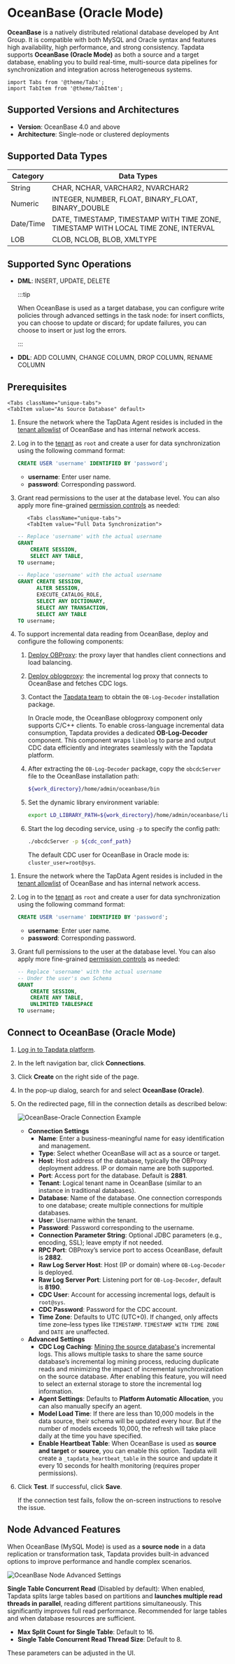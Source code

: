# OceanBase (Oracle Mode)

**OceanBase** is a natively distributed relational database developed by Ant Group. It is compatible with both MySQL and Oracle syntax and features high availability, high performance, and strong consistency. Tapdata supports **OceanBase (Oracle Mode)** as both a source and a target database, enabling you to build real-time, multi-source data pipelines for synchronization and integration across heterogeneous systems.

```mdx-code-block
import Tabs from '@theme/Tabs';
import TabItem from '@theme/TabItem';
```

## Supported Versions and Architectures

- **Version**: OceanBase 4.0 and above
- **Architecture**: Single-node or clustered deployments

## Supported Data Types

| Category  | Data Types                                                   |
| --------- | ------------------------------------------------------------ |
| String    | CHAR, NCHAR, VARCHAR2, NVARCHAR2                             |
| Numeric   | INTEGER, NUMBER, FLOAT, BINARY_FLOAT, BINARY_DOUBLE          |
| Date/Time | DATE, TIMESTAMP, TIMESTAMP WITH TIME ZONE, TIMESTAMP WITH LOCAL TIME ZONE, INTERVAL |
| LOB       | CLOB, NCLOB, BLOB, XMLTYPE                                   |

## Supported Sync Operations

- **DML**: INSERT, UPDATE, DELETE

  :::tip

  When OceanBase is used as a target database, you can configure write policies through advanced settings in the task node: for insert conflicts, you can choose to update or discard; for update failures, you can choose to insert or just log the errors.

  :::

- **DDL**: ADD COLUMN, CHANGE COLUMN, DROP COLUMN, RENAME COLUMN

## Prerequisites

```mdx-code-block
<Tabs className="unique-tabs">
<TabItem value="As Source Database" default>
```

1. Ensure the network where the TapData Agent resides is included in the [tenant allowlist](https://en.oceanbase.com/docs/common-oceanbase-database-10000000001971592) of OceanBase and has internal network access.

2. Log in to the [tenant](https://en.oceanbase.com/docs/common-oceanbase-database-10000000001971107) as `root` and create a user for data synchronization using the following command format:

   ```sql
   CREATE USER 'username' IDENTIFIED BY 'password';
   ```

   - **username**: Enter user name.
   - **password**: Corresponding password.

3. Grant read permissions to the user at the database level. You can also apply more fine-grained [permission controls](https://en.oceanbase.com/docs/common-oceanbase-database-10000000001971491) as needed:

   ```mdx-code-block
      <Tabs className="unique-tabs">
      <TabItem value="Full Data Synchronization">
   ```
      ```sql
      -- Replace 'username' with the actual username
      GRANT
          CREATE SESSION,
          SELECT ANY TABLE,
      TO username;
      ```
      </TabItem>

      <TabItem value="Full + Incremental Data Synchronization">

      ```sql
      -- Replace 'username' with the actual username
      GRANT CREATE SESSION,
            ALTER SESSION,
            EXECUTE_CATALOG_ROLE,
            SELECT ANY DICTIONARY,
            SELECT ANY TRANSACTION,
            SELECT ANY TABLE
      TO username;
      ```
      </TabItem>
      </Tabs>

4. To support incremental data reading from OceanBase, deploy and configure the following components:

   1. [Deploy OBProxy](https://en.oceanbase.com/docs/common-odp-doc-en-10000000002135940): the proxy layer that handles client connections and load balancing.
   
   2. [Deploy oblogproxy](https://en.oceanbase.com/docs/community-obd-en-10000000002136450): the incremental log proxy that connects to OceanBase and fetches CDC logs.
   
   3. Contact the [Tapdata team](https://tapdata.io/) to obtain the `OB-Log-Decoder` installation package.
   
      In Oracle mode, the OceanBase oblogproxy component only supports C/C++ clients. To enable cross-language incremental data consumption, Tapdata provides a dedicated **OB-Log-Decoder** component. This component wraps `liboblog` to parse and output CDC data efficiently and integrates seamlessly with the Tapdata platform.
   
   4. After extracting the `OB-Log-Decoder` package, copy the `obcdcServer` file to the OceanBase installation path:
   
      ```bash
      ${work_directory}/home/admin/oceanbase/bin
      ```
   
   5. Set the dynamic library environment variable:
   
      ```bash
      export LD_LIBRARY_PATH=${work_directory}/home/admin/oceanbase/lib64/
      ```
   
   6. Start the log decoding service, using `-p` to specify the config path:
   
      ```bash
      ./obcdcServer -p ${cdc_conf_path}
      ```
   
      The default CDC user for OceanBase in Oracle mode is: `cluster_user=root@sys`.
   

</TabItem>

<TabItem value="As Target Database">

1. Ensure the network where the TapData Agent resides is included in the [tenant allowlist](https://en.oceanbase.com/docs/common-oceanbase-database-10000000001971592) of OceanBase and has internal network access.

2. Log in to the [tenant](https://en.oceanbase.com/docs/common-oceanbase-database-10000000001971107) as `root` and create a user for data synchronization using the following command format:

   ```sql
   CREATE USER 'username' IDENTIFIED BY 'password';
   ```

   - **username**: Enter user name.
   - **password**: Corresponding password.

3. Grant full permissions to the user at the database level. You can also apply more fine-grained [permission controls](https://en.oceanbase.com/docs/common-oceanbase-database-10000000001971491) as needed:

   ```sql
   -- Replace 'username' with the actual username
   -- Under the user's own Schema
   GRANT 
       CREATE SESSION,
       CREATE ANY TABLE,
       UNLIMITED TABLESPACE
   TO username;
   ```

</TabItem>
</Tabs>

## Connect to OceanBase (Oracle Mode)

1. [Log in to Tapdata platform](../../user-guide/log-in.md).

2. In the left navigation bar, click **Connections**.

3. Click **Create** on the right side of the page.

4. In the pop-up dialog, search for and select **OceanBase (Oracle)**.

5. On the redirected page, fill in the connection details as described below:

   ![OceanBase-Oracle Connection Example](../../images/oceanbase_oracle_connection.png)

   - **Connection Settings**
     - **Name**: Enter a business-meaningful name for easy identification and management.
     - **Type**: Select whether OceanBase will act as a source or target.
     - **Host**: Host address of the database, typically the OBProxy deployment address. IP or domain name are both supported.
     - **Port**: Access port for the database. Default is **2881**.
     - **Tenant**: Logical tenant name in OceanBase (similar to an instance in traditional databases).
     - **Database**: Name of the database. One connection corresponds to one database; create multiple connections for multiple databases.
     - **User**: Username within the tenant.
     - **Password**: Password corresponding to the username.
     - **Connection Parameter String**: Optional JDBC parameters (e.g., encoding, SSL); leave empty if not needed.
     - **RPC Port**: OBProxy’s service port to access OceanBase, default is **2882**.
     - **Raw Log Server Host**: Host (IP or domain) where `OB-Log-Decoder` is deployed.
     - **Raw Log Server Port**: Listening port for `OB-Log-Decoder`, default is **8190**.
     - **CDC User**: Account for accessing incremental logs, default is `root@sys`.
     - **CDC Password**: Password for the CDC account.
     - **Time Zone**: Defaults to UTC (UTC+0). If changed, only affects time zone–less types like `TIMESTAMP`. `TIMESTAMP WITH TIME ZONE` and `DATE` are unaffected.
   - **Advanced Settings**
     - **CDC Log Caching**: [Mining the source database's](../../user-guide/advanced-settings/share-mining.md) incremental logs. This allows multiple tasks to share the same source database’s incremental log mining process, reducing duplicate reads and minimizing the impact of incremental synchronization on the source database. After enabling this feature, you will need to select an external storage to store the incremental log information.
     - **Agent Settings**: Defaults to **Platform Automatic Allocation**, you can also manually specify an agent.
     - **Model Load Time**: If there are less than 10,000 models in the data source, their schema will be updated every hour. But if the number of models exceeds 10,000, the refresh will take place daily at the time you have specified.
     - **Enable Heartbeat Table**: When OceanBase is used as **source and target** or **source**, you can enable this option. Tapdata will create a `_tapdata_heartbeat_table` in the source and update it every 10 seconds for health monitoring (requires proper permissions).

6. Click **Test**. If successful, click **Save**.

   If the connection test fails, follow the on-screen instructions to resolve the issue.

## Node Advanced Features

When OceanBase (MySQL Mode) is used as a **source node** in a data replication or transformation task, Tapdata provides built-in advanced options to improve performance and handle complex scenarios.

![OceanBase Node Advanced Settings](../../images/oceanbase_oracle_advanced_settings.png)

**Single Table Concurrent Read** (Disabled by default): When enabled, Tapdata splits large tables based on partitions and **launches multiple read threads in parallel**, reading different partitions simultaneously. This significantly improves full read performance. Recommended for large tables and when database resources are sufficient.

- **Max Split Count for Single Table**: Default to 16.
- **Single Table Concurrent Read Thread Size**: Default to 8.

These parameters can be adjusted in the UI.